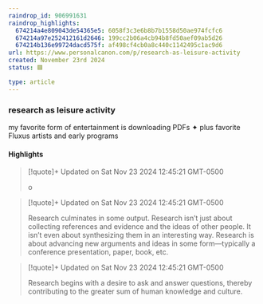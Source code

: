 ```yaml
---
raindrop_id: 906991631
raindrop_highlights:
  674214a4e809043de54365e5: 6058f3c3e6b8b7b1558d50ae974fcfc6
  674214a97e252412161d2646: 199cc2b06a4cb94b8fd50aef09ab5d26
  674214b136e99724dacd575f: af498cf4cb0a8c440c1142495c1ac9d6
url: https://www.personalcanon.com/p/research-as-leisure-activity
created: November 23rd 2024
status: 🟥

type: article
---
```



### research as leisure activity

my favorite form of entertainment is downloading PDFs ✦ plus favorite Fluxus artists and early programs

#### Highlights

> [!quote]+ Updated on Sat Nov 23 2024 12:45:21 GMT-0500
>
> o

> [!quote]+ Updated on Sat Nov 23 2024 12:45:21 GMT-0500
>
> Research culminates in some output. Research isn’t just about collecting references and evidence and the ideas of other people. It isn’t even about synthesizing them in an interesting way. Research is about advancing new arguments and ideas in some form—typically a conference presentation, paper, book, etc.

> [!quote]+ Updated on Sat Nov 23 2024 12:45:21 GMT-0500
>
> Research begins with a desire to ask and answer questions, thereby contributing to the greater sum of human knowledge and culture.
